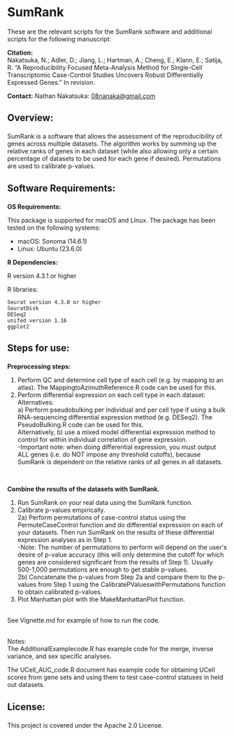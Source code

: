 # SumRank

These are the relevant scripts for the SumRank software and additional scripts for the following manuscript:

**Citation:** 
<br/>
Nakatsuka, N.; Adler, D.; Jiang, L.; Hartman, A.; Cheng, E.; Klann, E.; Satija, R. “A Reproducibility Focused Meta-Analysis Method for Single-Cell Transcriptomic Case-Control Studies Uncovers Robust Differentially Expressed Genes.” In revision.

**Contact:** Nathan Nakatsuka: 08nanaka@gmail.com

## <p>Overview:</p>
SumRank is a software that allows the assessment of the reproducibility of genes across multiple datasets. The algorithm works by summing up the relative ranks of genes in each dataset (while also allowing only a certain percentage of datasets to be used for each gene if desired). Permutations are used to calibrate p-values. </p>

## <p>Software Requirements:</p>

**OS Requirements:**

This package is supported for macOS and LInux. The package has been tested on the following systems:</p>
* macOS: Sonoma (14.6.1)
* Linux: Ubuntu (23.6.0)

**R Dependencies:**
</p>
R version 4.3.1 or higher

R libraries:</p>
```
Seurat version 4.3.0 or higher
SeuratDisk
DESeq2
unifed version 1.16
ggplot2
```

## <p>Steps for use:</p>

**Preprocessing steps:**
1) Perform QC and determine cell type of each cell (e.g. by mapping to an atlas). The MappingtoAzimuthReference.R code can be used for this.<br/>
2) Perform differential expression on each cell type in each dataset:<br/>
Alternatives: <br/>
a) Perform pseudobulking per individual and per cell type if using a bulk RNA-sequencing differential expression method (e.g. DESeq2). The PseudoBulking.R code can be used for this. <br/>
Alternatively, b) use a mixed model differential expression method to control for within individual correlation of gene expression.<br/>
-Important note: when doing differential expression, you must output ALL genes (i.e. do NOT impose any threshold cutoffs), because SumRank is dependent on the relative ranks of all genes in all datasets.<br/>
<br/>

**Combine the results of the datasets with SumRank.** 
<br/>
1) Run SumRank on your real data using the SumRank function.<br/>
2) Calibrate p-values empirically.<br/>
2a) Perform permutations of case-control status using the PermuteCaseControl function and do differential expression on each of your datasets. Then run SumRank on the results of these differential expression analyses as in Step 1.<br/>
-Note: The number of permutations to perform will depend on the user's desire of p-value accuracy (this will only determine the cutoff for which genes are considered significant from the results of Step 1). Usually 500-1,000 permutations are enough to get stable p-values.<br/>
2b) Concatenate the p-values from Step 2a and compare them to the p-values from Step 1 using the CalibratePValueswithPermutations function to obtain calibrated p-values.
3) Plot Manhattan plot with the MakeManhattanPlot function.

<br/>
See Vignette.md for example of how to run the code.
<br/>
<br/>

Notes:
<br/>
The AdditionalExamplecode.R has example code for the merge, inverse variance, and sex specific analyses.

The UCell_AUC_code.R document has example code for obtaining UCell scores from gene sets and using them to test case-control statuses in held out datasets.

## <p>License:</p>
This project is covered under the Apache 2.0 License.
